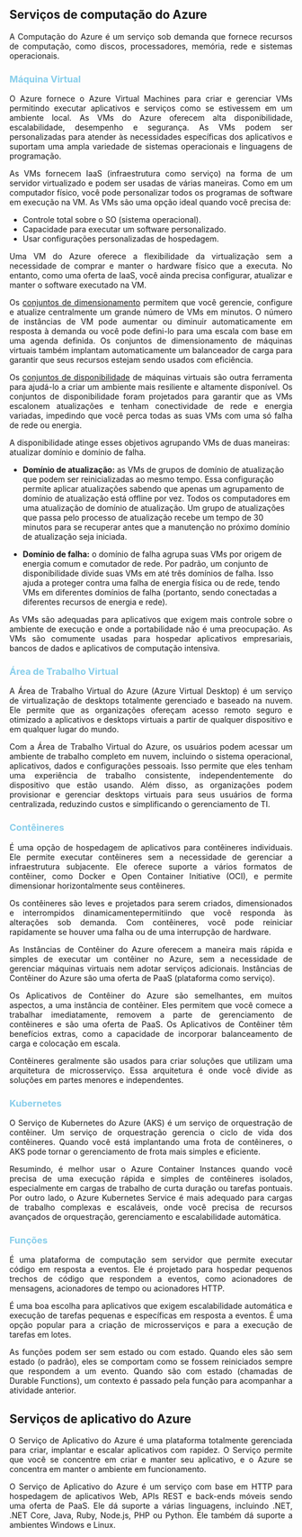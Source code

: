 ## Serviços de computação do Azure

<p align="justify">A Computação do Azure é um serviço sob demanda que fornece recursos de computação, como discos, processadores, memória, rede e sistemas operacionais.</p>

<h3><strong style='color: skyblue'>Máquina Virtual</strong></h3>

<p align="justify">O Azure fornece o Azure Virtual Machines para criar e gerenciar VMs permitindo executar aplicativos e serviços como se estivessem em um ambiente local. As VMs do Azure oferecem alta disponibilidade, escalabilidade, desempenho e segurança. As VMs podem ser personalizadas para atender às necessidades específicas dos aplicativos e suportam uma ampla variedade de sistemas operacionais e linguagens de programação.</p>

<p align="justify">As VMs fornecem IaaS (infraestrutura como serviço) na forma de um servidor virtualizado e podem ser usadas de várias maneiras. Como em um computador físico, você pode personalizar todos os programas de software em execução na VM. As VMs são uma opção ideal quando você precisa de:</p>

- Controle total sobre o SO (sistema operacional).
- Capacidade para executar um software personalizado.
- Usar configurações personalizadas de hospedagem.

<p align="justify">Uma VM do Azure oferece a flexibilidade da virtualização sem a necessidade de comprar e manter o hardware físico que a executa. No entanto, como uma oferta de IaaS, você ainda precisa configurar, atualizar e manter o software executado na VM.</p>
 
<p align="justify">Os <u>conjuntos de dimensionamento</u> permitem que você gerencie, configure e atualize centralmente um grande número de VMs em minutos. O número de instâncias de VM pode aumentar ou diminuir automaticamente em resposta à demanda ou você pode defini-lo para uma escala com base em uma agenda definida. Os conjuntos de dimensionamento de máquinas virtuais também implantam automaticamente um balanceador de carga para garantir que seus recursos estejam sendo usados com eficiência.</p>

<p align="justify">Os <u>conjuntos de disponibilidade</u> de máquinas virtuais são outra ferramenta para ajudá-lo a criar um ambiente mais resiliente e altamente disponível. Os conjuntos de disponibilidade foram projetados para garantir que as VMs escalonem atualizações e tenham conectividade de rede e energia variadas, impedindo que você perca todas as suas VMs com uma só falha de rede ou energia.</p>

<p>A disponibilidade atinge esses objetivos agrupando VMs de duas maneiras: atualizar domínio e domínio de falha.</p>

- **Domínio de atualização:** as VMs de grupos de domínio de atualização que podem ser reinicializadas ao mesmo tempo. Essa configuração permite aplicar atualizações sabendo que apenas um agrupamento de domínio de atualização está offline por vez. Todos os computadores em uma atualização de domínio de atualização. Um grupo de atualizações que passa pelo processo de atualização recebe um tempo de 30 minutos para se recuperar antes que a manutenção no próximo domínio de atualização seja iniciada.

- **Domínio de falha:** o domínio de falha agrupa suas VMs por origem de energia comum e comutador de rede. Por padrão, um conjunto de disponibilidade divide suas VMs em até três domínios de falha. Isso ajuda a proteger contra uma falha de energia física ou de rede, tendo VMs em diferentes domínios de falha (portanto, sendo conectadas a diferentes recursos de energia e rede).

<p align="justify">As VMs são adequadas para aplicativos que exigem mais controle sobre o ambiente de execução e onde a portabilidade não é uma preocupação. As VMs são comumente usadas para hospedar aplicativos empresariais, bancos de dados e aplicativos de computação intensiva.</p>

<h3><strong style='color: skyblue'>Área de Trabalho Virtual</strong></h3>

<p align="justify">A Área de Trabalho Virtual do Azure (Azure Virtual Desktop) é um serviço de virtualização de desktops totalmente gerenciado e baseado na nuvem. Ele permite que as organizações ofereçam acesso remoto seguro e otimizado a aplicativos e desktops virtuais a partir de qualquer dispositivo e em qualquer lugar do mundo.</p>

<p align="justify">Com a Área de Trabalho Virtual do Azure, os usuários podem acessar um ambiente de trabalho completo em nuvem, incluindo o sistema operacional, aplicativos, dados e configurações pessoais. Isso permite que eles tenham uma experiência de trabalho consistente, independentemente do dispositivo que estão usando. Além disso, as organizações podem provisionar e gerenciar desktops virtuais para seus usuários de forma centralizada, reduzindo custos e simplificando o gerenciamento de TI.
</p>

<h3><strong style='color: skyblue'>Contêineres</strong></h3>

<p align="justify">É uma opção de hospedagem de aplicativos para contêineres individuais. Ele permite executar contêineres sem a necessidade de gerenciar a infraestrutura subjacente. Ele oferece suporte a vários formatos de contêiner, como Docker e Open Container Initiative (OCI), e permite dimensionar horizontalmente seus contêineres.
</p>

<p align="justify">
Os contêineres são leves e projetados para serem criados, dimensionados e interrompidos dinamicamentepermitiindo que você responda às alterações sob demanda. Com contêineres, você pode reiniciar rapidamente se houver uma falha ou de uma interrupção de hardware. 
</p>

<p align="justify">As Instâncias de Contêiner do Azure oferecem a maneira mais rápida e simples de executar um contêiner no Azure, sem a necessidade de gerenciar máquinas virtuais nem adotar serviços adicionais. Instâncias de Contêiner do Azure são uma oferta de PaaS (plataforma como serviço).</p>

<p align="justify">Os Aplicativos de Contêiner do Azure são semelhantes, em muitos aspectos, a uma instância de contêiner. Eles permitem que você comece a trabalhar imediatamente, removem a parte de gerenciamento de contêineres e são uma oferta de PaaS. Os Aplicativos de Contêiner têm benefícios extras, como a capacidade de incorporar balanceamento de carga e colocação em escala.</p>

<p align="justify">Contêineres geralmente são usados para criar soluções que utilizam uma arquitetura de microsserviço. Essa arquitetura é onde você divide as soluções em partes menores e independentes. </p>

<h3><strong style='color: skyblue'>Kubernetes</strong></h3>

<p align="justify">O Serviço de Kubernetes do Azure (AKS) é um serviço de orquestração de contêiner. Um serviço de orquestração gerencia o ciclo de vida dos contêineres. Quando você está implantando uma frota de contêineres, o AKS pode tornar o gerenciamento de frota mais simples e eficiente.</p>


<p align="justify">Resumindo, é melhor usar o Azure Container Instances quando você precisa de uma execução rápida e simples de contêineres isolados, especialmente em cargas de trabalho de curta duração ou tarefas pontuais. Por outro lado, o Azure Kubernetes Service é mais adequado para cargas de trabalho complexas e escaláveis, onde você precisa de recursos avançados de orquestração, gerenciamento e escalabilidade automática.
</p>

<h3><strong style='color: skyblue'>Funções</strong></h3>

<p align="justify">
É uma plataforma de computação sem servidor que permite executar código em resposta a eventos. Ele é projetado para hospedar pequenos trechos de código que respondem a eventos, como acionadores de mensagens, acionadores de tempo ou acionadores HTTP. 
</p>

<p align="justify">É uma boa escolha para aplicativos que exigem escalabilidade automática e execução de tarefas pequenas e específicas em resposta a eventos. É uma opção popular para a criação de microsserviços e para a execução de tarefas em lotes.</p>

<p align="justify">As funções podem ser sem estado ou com estado. Quando eles são sem estado (o padrão), eles se comportam como se fossem reiniciados sempre que respondem a um evento. Quando são com estado (chamadas de Durable Functions), um contexto é passado pela função para acompanhar a atividade anterior.</p>

## Serviços de aplicativo do Azure

<p align="justify">O Serviço de Aplicativo do Azure é uma plataforma totalmente gerenciada para criar, implantar e escalar aplicativos com rapidez. O Serviço permite que você se concentre em criar e manter seu aplicativo, e o Azure se concentra em manter o ambiente em funcionamento.</p>

<p align="justify">O Serviço de Aplicativo do Azure é um serviço com base em HTTP para hospedagem de aplicativos Web, APIs REST e back-ends móveis sendo uma oferta de PaaS. Ele dá suporte a várias linguagens, incluindo .NET, .NET Core, Java, Ruby, Node.js, PHP ou Python. Ele também dá suporte a ambientes Windows e Linux.</p>
